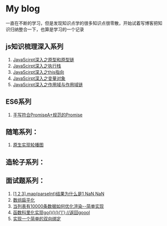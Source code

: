 # My blog
一直在不断的学习，但是发现知识点学的很多知识点很零散，开始试着写博客把知识归纳整合一下，也算是学习的一个记录
## js知识梳理深入系列
1. [JavaScirpt深入之原型和原型链](https://github.com/icyfe/blog/issues/3)
2. [JavaScirpt深入之执行栈](https://github.com/icyfe/blog/issues/4)
3. [JavaScirpt深入之this指向](https://github.com/icyfe/blog/issues/5)
4. [JavaScirpt深入之变量对象](https://github.com/icyfe/blog/issues/6)
5. [JavaScirpt深入之作用域与作用域链](https://github.com/icyfe/blog/issues/10)
## ES6系列
1. [手写符合PromiseA+规范的Promise](https://github.com/icyfe/blog/issues/2)
## 随笔系列：
1. [原生实现轮播图](https://github.com/icyfe/blog/issues/1)
## 造轮子系列：
## 面试题系列：
1. [[1,2,3].map(parseInt)结果为什么是1,NaN,NaN](https://github.com/icyfe/blog/issues/7)
2. [数组扁平化](https://github.com/icyfe/blog/issues/8)
3. [当列表有10000条数据如何优化渲染--简单实现](https://github.com/icyfe/blog/issues/9)
4. [函数科里化实现go()()()('l');//返回goool](https://github.com/icyfe/blog/issues/11)
5. [实现一个简单的双向绑定](https://github.com/icyfe/blog/issues/12)

